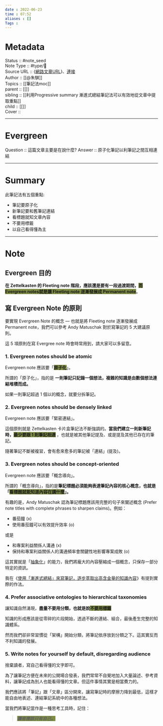 ```yaml
---
date : 2022-06-23
time : 07:52
aliases : []
Tags : 
---
```

# Metadata
Status :: #note_seed <br>
Note Type :: #type/📰<br>
Source URL :: {[網路文章URL](https://medium.com/pm%E7%9A%84%E7%94%9F%E7%94%A2%E5%8A%9B%E5%B7%A5%E5%85%B7%E7%AE%B1/%E4%BB%80%E9%BA%BC%E6%98%AF-evergreen-note-%E9%95%B7%E9%9D%92%E7%AD%86%E8%A8%98-5f0b2c7b6547)}、[連接](https://ethanlee174.com/evergreen-note/)<br>
Author :: [[@朱騏]]<br>
Topics :: [[筆記法moc]]<br>
 parent :: [[]]<br>
 sibling :: [[利用Progressive summary 漸進式總結筆記法可以有效地從文章中提取重點]]<br>
 child :: [[]]<br>
 Cover ::<br>
 
---
# Evergreen
Question :: 這篇文章主要是在說什麼?
Answer :: 原子化筆記以利筆記之間互相連結

---

# Summary
此筆記法有五個重點:
 - 筆記要原子化
 - 新筆記要和舊筆記連結
 - 看標題就知文章內容
 - 不要用標籤
 - 以自己看得懂為主
 
---

# Note
## Evergreen 目的
**在 Zettelkasten 的 Fleeting note 階段，應該還是要有一段過渡期間，<span style="background:#7d8d44">而Evergreen notes就是讓 Fleeting note 逐漸發展成 Permanent note</span>**。

## 寫 Evergreen Note 的原則

要實現 Evergreen Note 的概念 — 也就是將 Fleeting note 逐漸發展成 Permanent note，我們可以參考 Andy Matuschak 對於寫筆記的 5 大建議原則。

這 5 項原則在寫 Evergree note 時會時常用到，請大家可以多留意。

### 1. Evergreen notes should be atomic

Evergreen note 應該要「**<span style="background:#7d8d44">原子化</span>**」。

所謂的「原子化」，指的是 **一則筆記只記錄一個想法，複雜的知識是由數個想法連結堆積而成。**

如果一則筆記超過 1 個以的概念，就要分拆筆記。

### 2. Evergreen notes should be densely linked

Evergreen note 應該要「緊密連結」。

這個原則就是 Zettelkasten 卡片盒筆記法不斷強調的。**當我們建立一則新筆記時，<span style="background:#7d8d44">最少要跟 1 則筆記相連</span>** ，也就是被其他筆記提及、或是提及其他已存在的筆記。

隨著筆記不斷被複習，會有愈來愈多的筆記被「連結」(提及)。

### 3. Evergreen notes should be concept-oriented

Evergreen note 應該要「概念導向」。

所謂的「概念導向」，指的是<b>筆記標題必須能夠表達筆記內容的核心概念，也就是「<span style="background:#7d8d44">看標題就能知道內容在講什麼</span>」。</b>

有趣的是，Andy Matuschak 認為筆記標題應該用完整的句子來闡述概念 (Prefer note titles with complete phrases to sharpen claims)。例如：

-   番茄鐘 (x)
-   使用番茄鐘可以有效提升效率 (o)

或是

-   和專案利益關係人溝通 (x)
-   保持和專案利益關係人的溝通頻率會關鍵性地影響專案成敗 (o)

這其實就是「[抽象化](https://zh.wikipedia.org/wiki/%E6%8A%BD%E8%B1%A1%E5%8C%96)」的能力，我們將龐大的內容壓縮成一個概念，只保存一部分特定的資訊。

我在《[使用「漸進式總結」來寫筆記，逐步萃取出高含金量的知識內容](https://medium.com/pm%E7%9A%84%E7%94%9F%E7%94%A2%E5%8A%9B%E5%B7%A5%E5%85%B7%E7%AE%B1/obsidian-%E4%BD%BF%E7%94%A8%E6%95%99%E5%AD%B8-%E7%AD%86%E8%A8%98%E7%AF%87-02-%E4%BD%BF%E7%94%A8-%E6%BC%B8%E9%80%B2%E5%BC%8F%E7%B8%BD%E7%B5%90-%E4%BE%86%E5%AF%AB%E7%AD%86%E8%A8%98-%E5%BB%BA%E7%AB%8B%E4%B8%80%E5%A5%97%E5%8F%AF%E6%8C%81%E7%BA%8C%E8%BF%AD%E4%BB%A3%E7%9A%84%E7%AD%86%E8%A8%98%E7%B3%BB%E7%B5%B1-f34f069f99a)》有提到實際的作法。

### 4. Prefer associative ontologies to hierarchical taxonomies

讓知識自然湧現，**盡量不要用分類，也就是說<span style="background:#7d8d44">不要用標籤</span>**

知識的形成應該是從零碎的片段開始，透過不斷的連結、組合，最後產生完整的知識體系。

然而我們卻非常習慣從「架構」開始分類，將筆記依序放到分類之下。這其實反而不利知識的發展。

### 5. Write notes for yourself by default, disregarding audience

捨棄讀者，寫自己看得懂的文字即可。

為了讓筆記方便在未來的公開場合發表，我們常常不自覺地加入大量論述、參考資料，讓筆記成為別人也能看得懂的文章。但這件事情其實是相當費力的。

我們應該將「筆記」跟「文章」區分開來，讓寫筆記時的摩擦力降到最低，這樣才能自由地表述、連結筆記系統中的各種想法。

當我們將筆記當作是一種思考工具時，記住：

> **_<span style="background:#7d8d44">讀者應該只有自己。</span>_**

